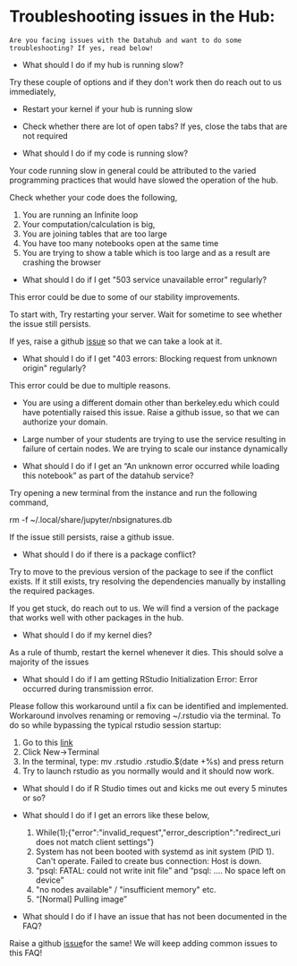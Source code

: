 # Troubleshooting issues in the Hub:

```{note}
Are you facing issues with the Datahub and want to do some troubleshooting? If yes, read below!

```

* What should I do if my hub is running slow?

Try these couple of options and if they don't work then do reach out to us immediately,

- Restart your kernel if your hub is running slow

- Check whether there are lot of open tabs? If yes, close the tabs that are not required

* What should I do if my code is running slow?

Your code running slow in general could be attributed to the varied programming practices that would have slowed the operation of the hub. 

Check whether your code does the following, 
1. You are running an Infinite loop 
2. Your computation/calculation is big, 
3. You are joining tables that are too large
4. You have too many notebooks open at the same time
5. You are trying to show a table which is too large and as a result are crashing the browser

* What should I do if I get "503 service unavailable error" regularly?

This error could be due to some of our stability improvements. 

To start with, Try restarting your server. Wait for sometime to see whether the issue still persists.

If yes, raise a github [issue](https://github.com/berkeley-dsep-infra/datahub/issues/new/choose) so that we can take a look at it.

* What should I do if I get "403 errors: Blocking request from unknown origin" regularly?

This error could be due to multiple reasons. 

- You are using a different domain other than berkeley.edu which could have potentially raised this issue. Raise a github issue, so that we can authorize your domain.

- Large number of your students are trying to use the service resulting in failure of certain nodes. We are trying to scale our instance dynamically

* What should I do if I get an “An unknown error occurred while loading this notebook” as part of the datahub service?

Try opening a new terminal from the instance and run the following command, 

rm -f ~/.local/share/jupyter/nbsignatures.db

If the issue still persists, raise a github issue.

* What should I do if there is a package conflict?

Try to move to the previous version of the package to see if the conflict exists. If it still exists, try resolving the dependencies manually by installing the required packages. 

If you get stuck, do reach out to us. We will find a version of the package that works well with other packages in the hub.

* What should I do if my kernel dies?

As a rule of thumb, restart the kernel whenever it dies. This should solve a majority of the issues

* What should I do if I am getting RStudio Initialization Error: Error occurred during transmission error. 

Please follow this workaround until a fix can be identified and implemented. Workaround involves renaming or removing ~/.rstudio via the terminal. To do so while bypassing the typical rstudio session startup:

1. Go to this [link](https://r.datahub.berkeley.edu/user-redirect/tree)
2. Click New->Terminal
3. In the terminal, type: mv .rstudio .rstudio.$(date +%s) and press return
4. Try to launch rstudio as you normally would and it should now work.

* What should I do if R Studio times out and kicks me out every 5 minutes or so? 


* What should I do if I get an errors like these below,
	1. While(1);{"error":"invalid_request","error_description":"redirect_uri does not match client settings"}
	2. System has not been booted with systemd as init system (PID 1). Can't operate. Failed to create bus connection: Host is down.
	3. “psql: FATAL: could not write init file” and “psql: .... No space left on device”
	4. "no nodes available" / "insufficient memory" etc. 
	5. “[Normal] Pulling image” 

* What should I do if I have an issue that has not been documented in the FAQ?

Raise a github [issue](https://github.com/berkeley-dsep-infra/datahub/issues/new/choose)for the same! We will keep adding common issues to this FAQ!
